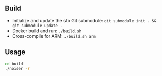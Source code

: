 ## Build
- Initialize and update the stb Git submodule: `git submodule init . && git submodule update .`
- Docker build and run: `./build.sh`
- Cross-compile for ARM: `./build.sh arm`

## Usage
```bash
cd build
./noiser -?
```
